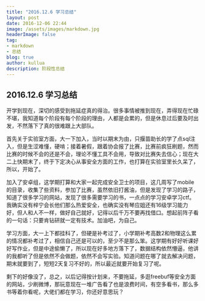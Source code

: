 ```yaml
---
title: "2016.12.6 学习总结"
layout: post
date: 2016-12-06 22:44
image: /assets/images/markdown.jpg
headerImage: false
tag:
- markdown
- 总结
blog: true
author: kullua
description: 阶段性总结
---
```


## 2016.12.6 学习总结

​     开学到现在，深切的感受到拖延症真的得治。很多事情被推到现在，弄得现在忙碌不堪，我知道每个阶段有每个阶段的理由，人都是会累的，但是休息过后要及时出发，不然落下了真的很难跟上大部队。

​     首先关于实验室方面，大一下加入，当时以期末为由，只揠苗助长的学了点sql注入，但是生涩难懂，硬啃；接着暑假，跟着协会报了比赛，比赛前疯狂刷题，然而比赛的时候不会的还是不会，理论不懂工具不会用，导致对比赛失去信心；现在大二上快期末了，终于下定决心从事安全方面的工作，也打算在实验室里长久呆了，所以，开始了。

​     加入了安卓组，这学期打算和大家一起完成安全卫士的项目，这几周写了mobile的目录，收集了些资料，参加了比赛，虽然依旧打酱油，但是发现了学习的路子，知道了很多学习的网站，发现了很多需要学习的书，一点点的学习安卓学习ctf。我确实没有梓宁会长他们那么热爱安全，也确实没有琴应姐还有16级学习能力好，但人和人不一样，做好自己就好，记得以后千万不要再找借口。想起前阵子看的一句话：只要肯钻研就一定有技术。加油吧，为自己。

​     学习方面，大一上下都挂科了，但硬是补考过了，小学期补考高数2和物理这么累的情况都补考过了，相信自己还是可以的，至少不是那么笨。这学期有好好听课好好写作业，但是中途偷懒了，所以现在好多地方落下了，数据结构依然懵逼，他讲的我都听了但是依然不会做题，依然不会写实验。知道问题在哪了就去解决问题，期末就要到了，短短2天复习不好的，所以最近就要开始复习了呢。

​     剩下的好像没了，总之，以后记得按计划来，不要拖延，多逛freebuf等安全方面的网站，少刷微博，那玩意现在一堆广告看了也是浪费时间，有空多看书，那么多书等着你看呢，大佬们都在学习，你还好意思玩？